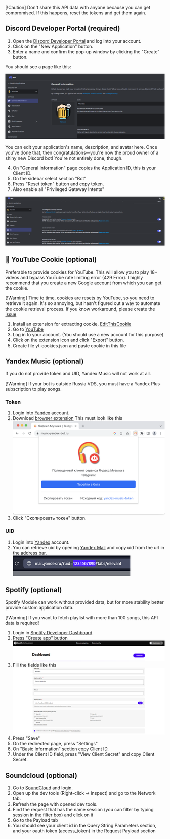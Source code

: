 [!Caution]
Don't share this API data with anyone because you can get compromised.
If this happens, reset the tokens and get them again.

## Discord Developer Portal (required)

1. Open the [Discord Developer Portal](https://discord.com/developers/applications) and log into your account.
2. Click on the "New Application" button.
3. Enter a name and confirm the pop-up window by clicking the "Create" button.

You should see a page like this:

![discord-dev-selected-app](./images/discord-dev-selected-app.png)

You can edit your application's name, description, and avatar here. Once you've done that, then congratulations—you're now the proud owner of a shiny new Discord bot! You're not entirely done, though.

4. On "General Information" page copies the Application ID, this is your Client ID.
5. On the sidebar select section "Bot"
6. Press "Reset token" button and copy token.
7. Also enable all "Privileged Gateway Intents"

![discord-dev-enable-intents](./images/discord-dev-enable-intents.png)

## 🍪 YouTube Cookie (optional)
Preferable to provide cookies for YouTube.
This will allow you to play 18+ videos and bypass YouTube rate limiting error (429 Error).
I highly recommend that you create a new Google account from which you can get the cookie.

[!Warning]
Time to time, cookies are resets by YouTube, so you need to retrieve it again.
It's so annoying, but hasn't figured out a way to automate the cookie retrieval process.
If you know workaround, please create the [issue](https://github.com/AlexInCube/AlCoTest/issues/new/choose)

1. Install an extension for extracting cookie, [EditThisCookie](https://www.editthiscookie.com/blog/2014/03/install-editthiscookie/)
2. Go to [YouTube](https://www.youtube.com/)
3. Log in to your account. (You should use a new account for this purpose)
4. Click on the extension icon and click "Export" button.
5. Create file yt-cookies.json and paste cookie in this file

## Yandex Music (optional)
If you do not provide token and UID, Yandex Music will not work at all.

[!Warning]
If your bot is outside Russia VDS, you must have a Yandex Plus subscription to play songs.

### Token
1. Login into [Yandex](https://passport.yandex.ru/auth) account. 
2. Download [browser extension](https://chromewebstore.google.com/detail/yandex-music-token/lcbjeookjibfhjjopieifgjnhlegmkib)
This must look like this ![yandex-extension](./images/yandex-music-extension.png)
3. Click "Скопировать токен" button.

### UID
1. Login into [Yandex](https://passport.yandex.ru/auth) account.
2. You can retrieve uid by opening [Yandex Mail](https://mail.yandex.ru) and copy uid from the url in the address bar.
![yandex-uid](./images/yandex-music-uid.png)

## Spotify (optional)
Spotify Module can work without provided data, but for more stability better provide custom application data.

[!Warning]
If you want to fetch playlist with more than 100 songs, this API data is required!

1. Login in [Spotify Developer Dashboard](https://developer.spotify.com/dashboard)
2. Press "Create app" button![Spotify Dev Main](images/spotify-dev-main.png)
3. Fill the fields like this![Spotify Dev Create App](./images/spotify-dev-create-app.png)
4. Press "Save"
5. On the redirected page, press "Settings"
6. On "Basic Information" section copy Client ID.
7. Under the Client ID field, press "View Client Secret" and copy Client Secret.

## Soundcloud (optional)

1. Go to [SoundCloud](https://soundcloud.com) and login.
2. Open up the dev tools (Right-click -> inspect) and go to the Network tab.
3. Refresh the page with opened dev tools.
4. Find the request that has the name session (you can filter by typing session in the filter box) and click on it
5. Go to the Payload tab
6. You should see your client id in the Query String Parameters section, and your oauth token (access_token) in the Request Payload section
